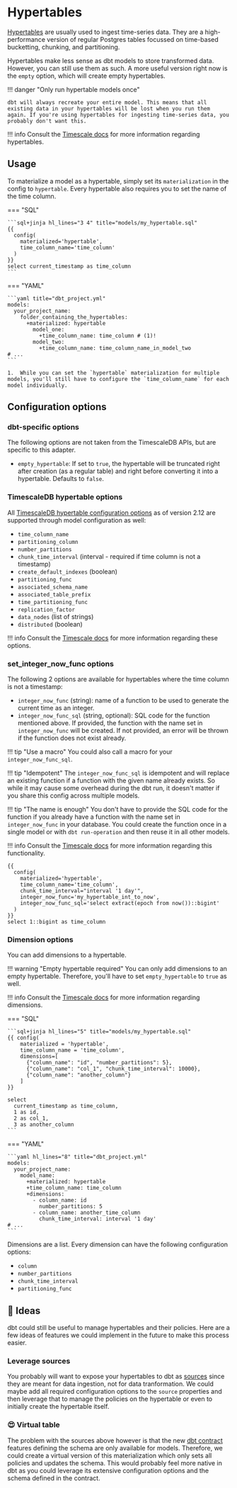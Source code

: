 # Hypertables

[Hypertables](https://docs.timescale.com/use-timescale/latest/hypertables/about-hypertables/) are usually used to ingest time-series data. They are a high-performance version of regular Postgres tables focussed on time-based bucketting, chunking, and partitioning.

Hypertables make less sense as dbt models to store transformed data. However, you can still use them as such. A more useful version right now is the `empty` option, which will create empty hypertables.

!!! danger "Only run hypertable models once"

    dbt will always recreate your entire model. This means that all existing data in your hypertables will be lost when you run them again. If you're using hypertables for ingesting time-series data, you probably don't want this.

!!! info
    Consult the [Timescale docs](https://docs.timescale.com/use-timescale/latest/hypertables/about-hypertables/) for more information regarding hypertables.

## Usage

To materialize a model as a hypertable, simply set its `materialization` in the config to `hypertable`. Every hypertable also requires you to set the name of the time column.

=== "SQL"

    ```sql+jinja hl_lines="3 4" title="models/my_hypertable.sql"
    {{
      config(
        materialized='hypertable',
        time_column_name='time_column'
      )
    }}
    select current_timestamp as time_column
    ```

=== "YAML"

    ```yaml title="dbt_project.yml"
    models:
      your_project_name:
        folder_containing_the_hypertables:
          +materialized: hypertable
            model_one:
              +time_column_name: time_column # (1)!
            model_two:
              +time_column_name: time_column_name_in_model_two
    # ...
    ```

    1.  While you can set the `hypertable` materialization for multiple models, you'll still have to configure the `time_column_name` for each model individually.

## Configuration options

### dbt-specific options

The following options are not taken from the TimescaleDB APIs, but are specific to this adapter.

* `empty_hypertable`: If set to `true`, the hypertable will be truncated right after creation (as a regular table) and right before converting it into a hypertable. Defaults to `false`.

### TimescaleDB hypertable options

All [TimescaleDB hypertable configuration options](https://docs.timescale.com/api/latest/hypertable/create_hypertable/#optional-arguments) as of version 2.12 are supported through model configuration as well:

* `time_column_name`
* `partitioning_column`
* `number_partitions`
* `chunk_time_interval` (interval - required if time column is not a timestamp)
* `create_default_indexes` (boolean)
* `partitioning_func`
* `associated_schema_name`
* `associated_table_prefix`
* `time_partitioning_func`
* `replication_factor`
* `data_nodes` (list of strings)
* `distributed` (boolean)

!!! info
    Consult the [Timescale docs](https://docs.timescale.com/api/latest/hypertable/create_hypertable/#optional-arguments) for more information regarding these options.

### set_integer_now_func options

The following 2 options are available for hypertables where the time column is not a timestamp:

* `integer_now_func` (string): name of a function to be used to generate the current time as an integer.
* `integer_now_func_sql` (string, optional): SQL code for the function mentioned above. If provided, the function with the name set in `integer_now_func` will be created. If not provided, an error will be thrown if the function does not exist already.

!!! tip "Use a macro"
    You could also call a macro for your `integer_now_func_sql`.

!!! tip "Idempotent"
    The `integer_now_func_sql` is idempotent and will replace an existing function if a function with the given name already exists. So while it may cause some overhead during the dbt run, it doesn't matter if you share this config across multiple models.

!!! tip "The name is enough"
    You don't have to provide the SQL code for the function if you already have a function with the name set in `integer_now_func` in your database. You could create the function once in a single model or with `dbt run-operation` and then reuse it in all other models.

!!! info
    Consult the [Timescale docs](https://docs.timescale.com/api/latest/hypertable/set_integer_now_func/) for more information regarding this functionality.

```sql+jinja title="models/my_hypertable.sql"
{{
  config(
    materialized='hypertable',
    time_column_name='time_column',
    chunk_time_interval="interval '1 day'",
    integer_now_func='my_hypertable_int_to_now',
    integer_now_func_sql='select extract(epoch from now())::bigint'
  )
}}
select 1::bigint as time_column
```

### Dimension options

You can add dimensions to a hypertable.

!!! warning "Empty hypertable required"
    You can only add dimensions to an empty hypertable. Therefore, you'll have to set `empty_hypertable` to `true` as well.

!!! info
    Consult the [Timescale docs](https://docs.timescale.com/api/latest/hypertable/add_dimension/) for more information regarding dimensions.

=== "SQL"

    ```sql+jinja hl_lines="5" title="models/my_hypertable.sql"
    {{ config(
        materialized = 'hypertable',
        time_column_name = 'time_column',
        dimensions=[
          {"column_name": "id", "number_partitions": 5},
          {"column_name": "col_1", "chunk_time_interval": 10000},
          {"column_name": "another_column"}
        ]
    }}

    select
      current_timestamp as time_column,
      1 as id,
      2 as col_1,
      3 as another_column
    ```

=== "YAML"

    ```yaml hl_lines="8" title="dbt_project.yml"
    models:
      your_project_name:
        model_name:
          +materialized: hypertable
          +time_column_name: time_column
          +dimensions:
            - column_name: id
              number_partitions: 5
            - column_name: another_time_column
              chunk_time_interval: interval '1 day'
    # ...
    ```

Dimensions are a list. Every dimension can have the following configuration options:

* `column`
* `number_partitions`
* `chunk_time_interval`
* `partitioning_func`

## :thinking: Ideas

dbt could still be useful to manage hypertables and their policies. Here are a few ideas of features we could implement in the future to make this process easier.

### Leverage sources

You probably will want to expose your hypertables to dbt as [sources](https://docs.getdbt.com/docs/build/sources) since they are meant for data ingestion, not for data tranformation. We could maybe add all required configuration options to the `source` properties and then leverage that to manage the policies on the hypertable or even to initially create the hypertable itself.

### :heart_eyes: Virtual table

The problem with the sources above however is that the new [dbt contract](https://docs.getdbt.com/docs/collaborate/govern/model-contracts) features defining the schema are only available for models. Therefore, we could create a virtual version of this materialization which only sets all policies and updates the schema. This would probably feel more native in dbt as you could leverage its extensive configuration options and the schema defined in the contract.
